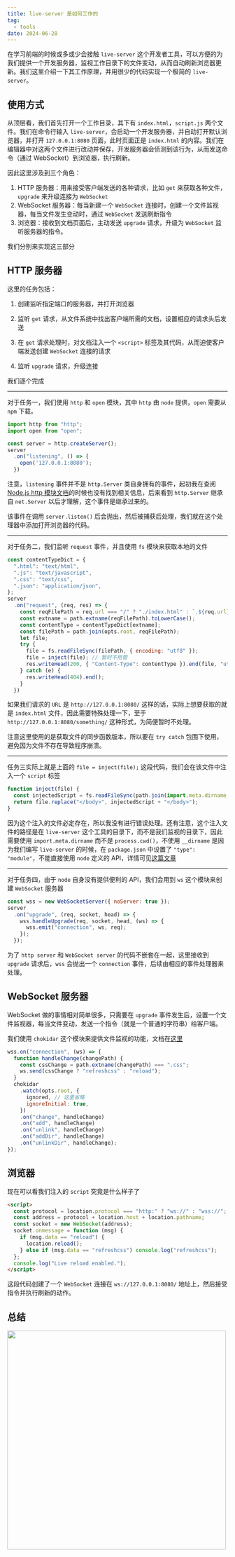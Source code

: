 ```yaml
---
title: live-server 是如何工作的
tag:
  - tools
date: 2024-06-28
---
```


在学习前端的时候或多或少会接触 `live-server` 这个开发者工具，可以方便的为我们提供一个开发服务器，监视工作目录下的文件变动，从而自动刷新浏览器更新。我们这里介绍一下其工作原理，并用很少的代码实现一个极简的 `live-server`。

## 使用方式

从顶层看，我们首先打开一个工作目录，其下有 `index.html`，`script.js` 两个文件。我们在命令行输入 `live-server`，会启动一个开发服务器，并自动打开默认浏览器，并打开 `127.0.0.1:8080` 页面，此时页面正是 `index.html` 的内容。我们在编辑器中对这两个文件进行改动并保存，开发服务器会侦测到该行为，从而发送命令（通过 WebSocket）到浏览器，执行刷新。

因此这里涉及到三个角色：

1. HTTP 服务器：用来接受客户端发送的各种请求，比如 `get` 来获取各种文件，`upgrade` 来升级连接为 `WebSocket`
2. WebSocket 服务器：每当新建一个 `WebSocket` 连接时，创建一个文件监视器，每当文件发生变动时，通过 `WebSocket` 发送刷新指令
3. 浏览器：接收到文档页面后，主动发送 `upgrade` 请求，升级为 `WebSocket` 监听服务器的指令。

我们分别来实现这三部分

## HTTP 服务器

这里的任务包括：

1. 创建监听指定端口的服务器，并打开浏览器

2. 监听 `get` 请求，从文件系统中找出客户端所需的文档，设置相应的请求头后发送

3. 在 `get` 请求处理时，对文档注入一个 `<script>` 标签及其代码，从而迫使客户端发送创建 `WebSocket` 连接的请求

4. 监听 `upgrade` 请求，升级连接

我们逐个完成

---

对于任务一，我们使用 `http` 和 `open` 模块，其中 `http` 由 `node` 提供，`open` 需要从 `npm` 下载。

```JavaScript
import http from "http";
import open from "open";

const server = http.createServer();
server
  .on("listening", () => {
    open('127.0.0.1:8080');
  })
```

注意，`listening` 事件并不是 `http.Server` 类自身拥有的事件，起初我在查阅[Node.js http 模块文档](https://nodejs.org/api/http.html#class-httpserver)的时候也没有找到相关信息，后来看到 `http.Server` 继承自 `net.Server` 以后才理解，这个事件是继承过来的。

该事件在调用 `server.listen()` 后会抛出，然后被捕获后处理，我们就在这个处理器中添加打开浏览器的代码。

---

对于任务二，我们监听 `request` 事件，并且使用 `fs` 模块来获取本地的文件

```JavaScript
const contentTypeDict = {
  ".html": "text/html",
  ".js": "text/javascript",
  ".css": "text/css",
  ".json": "application/json",
};
server
  .on("request", (req, res) => {
    const reqFilePath = req.url === "/" ? "./index.html" : `.${req.url}`;
    const extname = path.extname(reqFilePath).toLowerCase();
    const contentType = contentTypeDict[extname];
    const filePath = path.join(opts.root, reqFilePath);
    let file;
    try {
      file = fs.readFileSync(filePath, { encoding: "utf8" });
      file = inject(file); // 暂时不用管
      res.writeHead(200, { "Content-Type": contentType }).end(file, "utf-8");
    } catch (e) {
      res.writeHead(404).end();
    }
  })

```

如果我们请求的 `URL` 是 `http://127.0.0.1:8080/` 这样的话，实际上想要获取的就是 `index.html` 文件，因此需要特殊处理一下，至于 `http://127.0.0.1:8080/something/` 这种形式，为简便暂时不处理。

注意这里使用的是获取文件的同步函数版本，所以要在 `try catch` 包围下使用，避免因为文件不存在导致程序崩溃。

---

任务三实际上就是上面的 `file = inject(file);` 这段代码，我们会在该文件中注入一个 `script` 标签

```JavaScript
function inject(file) {
  const injectedScript = fs.readFileSync(path.join(import.meta.dirname, "injected.html"));
  return file.replace("</body>", injectedScript + "</body>");
}
```

因为这个注入的文件必定存在，所以我没有进行错误处理。还有注意，这个注入文件的路径是在 `live-server` 这个工具的目录下，而不是我们监视的目录下，因此需要使用 `import.meta.dirname` 而不是 `process.cwd()`，不使用 `__dirname` 是因为我们编写 `live-server` 的时候，在 `package.json` 中设置了 `"type": "module"`，不能直接使用 `node` 定义的 API，详情可见[这篇文章](https://sugarat.top/technology/learn/esm-require)

---

对于任务四，由于 `node` 自身没有提供便利的 API，我们会用到 `ws` 这个模块来创建 `WebSocket` 服务器

```JavaScript
const wss = new WebSocketServer({ noServer: true });
server
  .on("upgrade", (req, socket, head) => {
    wss.handleUpgrade(req, socket, head, (ws) => {
      wss.emit("connection", ws, req);
    });
  });
```

为了 `http server` 和 `WebSocket server` 的代码不嵌套在一起，这里接收到 `upgrade` 请求后，`wss` 会抛出一个 `connection` 事件，后续由相应的事件处理器来处理。

## WebSocket 服务器

WebSocket 做的事情相对简单很多，只需要在 `upgrade` 事件发生后，设置一个文件监视器，每当文件变动，发送一个指令（就是一个普通的字符串）给客户端。

我们使用 `chokidar` 这个模块来提供文件监视的功能，文档在[这里](https://github.com/paulmillr/chokidar)

```JavaScript
wss.on("connection", (ws) => {
  function handleChange(changePath) {
    const cssChange = path.extname(changePath) === ".css";
    ws.send(cssChange ? "refreshcss" : "reload");
  }
  chokidar
    .watch(opts.root, {
      ignored, // 这里省略
      ignoreInitial: true,
    })
    .on("change", handleChange)
    .on("add", handleChange)
    .on("unlink", handleChange)
    .on("addDir", handleChange)
    .on("unlinkDir", handleChange);
});
```

## 浏览器

现在可以看我们注入的 `script` 究竟是什么样子了

```HTML
<script>
  const protocol = location.protocol === "http:" ? "ws://" : "wss://";
  const address = protocol + location.host + location.pathname;
  const socket = new WebSocket(address);
  socket.onmessage = function (msg) {
    if (msg.data == "reload") {
      location.reload();
    } else if (msg.data == "refreshcss") console.log("refreshcss");
  };
  console.log("Live reload enabled.");
</script>
```

这段代码创建了一个 `WebSocket` 连接在 `ws://127.0.0.1:8080/` 地址上，然后接受指令并执行刷新的动作。

## 总结

<img width='500' src='https://raw.githubusercontent.com/shellRaining/img/main/2406/shellRaining-server.png'>
